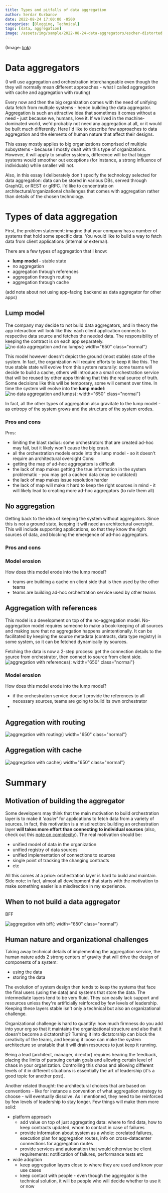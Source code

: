 ```yaml
---
title: Types and pitfalls of data aggregation
author: Serdar Kurbanov
date: 2022-08-24 17:00:00 -0500
categories: [Blogging, Technical]
tags: [data, aggregation]
image: /assets/img/sample/2022-08-24-data-aggregators/escher-distorted.jpg
---
```


(Image: [link](https://www.sothebys.com/en/buy/auction/2019/prints-multiples-day-sale/m-c-escher-print-gallery-bklw-410))

# Data aggregators

(I will use aggregation and orchestration interchangeable even though the they will normally mean different approaches - what I called aggregation with cache and aggregation with routing)

Every now and then the big organization comes with the need of unifying data fetch from multiple systems - hence building the data aggregator. Aggregation is such an attractive idea that sometimes it comes without a need - just because we, humans, love it. If we lived in the machine-dominated world, we'd probably not need any aggregation at all, or it would be built much differently. Here I'd like to describe few approaches to data aggregation and the elements of human nature that affect their designs.

This essay mostly applies to big organizations comprised of multiple subsystems - because I mostly dealt with this type of organizations. However, it will apply to smaller systems, difference will be that bigger systems would smoother out exceptions (for instance, a strong influence of individuals) while smaller will not.

Also, in this essay I deliberately don't specify the technology selected for data aggregation: data can be stored in various DBs, served through GraphQL or REST or gRPC. I'd like to concentrate on architectural/organizational challenges that comes with aggregation rather than details of the chosen technology.

# Types of data aggregation

First, the problem statement: imagine that your company has a number of systems that hold some specific data. You would like to build a way to fetch data from client applications (internal or external).

There are a few types of aggregation that I know:
* **lump model** - stable state
* no aggregation
* aggregation through references
* aggregation through routing
* aggregation through cache

(add note about not using app-facing backend as data aggregator for other apps)

## Lump model

The company may decide to not build data aggregators, and in theory the app interaction will look like this: each client application connects to respective data source and fetches the needed data. The responsibility of keeping the contract is on each app separately.
![no data aggregation and no lumps](/assets/img/sample/2022-08-24-data-aggregators/no-aggregation-init.png){: width="650" class="normal"}

This model however doesn't depict the ground (most stable) state of the system. In fact, the organization will require efforts to keep it like this. The true stable state will evolve from this system naturally: some teams will decide to build a cache, others will introduce a small orchestration service that will be reused by other apps thinking that this the real source of truth. Some decisions like this will be temporary, some will cement over time. In time the system will evolve into the **lump model**:
![no data aggregation and lumps](/assets/img/sample/2022-08-24-data-aggregators/no-aggregation-lump.png){: width="650" class="normal"}

In fact, all the other types of aggregation also gravitate to the lump model - as entropy of the system grows and the structure of the system erodes.

### Pros and cons
Pros:
* limiting the blast radius: some orchestrators that are created ad-hoc may fail, but it likely won't cause the big crash.
* all the orchestration models erode into the lump model - so it doesn't require an architectural oversight
Cons:
* getting the map of ad-hoc aggregators is difficult
* the lack of map makes getting the true information in the system problematic - you may get a cached data (may be outdated)
* the lack of map makes issue resolution harder
* the lack of map will make it hard to keep the right sources in mind - it will likely lead to creating more ad-hoc aggregators (to rule them all)

## No aggregation

Getting back to the idea of keeping the system without aggregators. Since this is not a ground state, keeping it will need an architectural oversight. This will include supporting applications, so that they know the right sources of data, and blocking the emergence of ad-hoc aggregators.

### Pros and cons

### Model erosion
How does this model erode into the lump model?
* teams are building a cache on client side that is then used by the other teams
* teams are building ad-hoc orchestration service used by other teams

## Aggregation with references

This model is a development on top of the no-aggregation model. No-aggregation model requires someone to make a book-keeping of all sources and making sure that no aggregation happens unintentionally. It can be facilitated by keeping the source metadata (contracts, data type registry) in some system, so it can be fetched dynamically by sources.

Fetching the data is now a 2-step process: get the connection details to the source from orchestrator, then connect to source from client side.
![aggregation with references](/assets/img/sample/2022-08-24-data-aggregators/aggregation-with-references.png){: width="650" class="normal"}

### Model erosion
How does this model erode into the lump model?
* if the orchestration service doesn't provide the references to all necessary sources, teams are going to build its own orchestrator
*

## Aggregation with routing

![aggregation with routing](/assets/img/sample/2022-08-24-data-aggregators/aggregation-with-routing.png){: width="650" class="normal"}

## Aggregation with cache

![aggregation with cache](/assets/img/sample/2022-08-24-data-aggregators/aggregation-with-cache.png){: width="650" class="normal"}

# Summary

## Motivation of building the aggregator

Some developers may think that the main motivation to build orchestration layer is to make it *'easier'* for applications to fetch data from a variety of sources. In fact, this motivation is a misdirection: building an orchestration layer **will takes more effort than connecting to individual sources** (also, check out this [note on complexity](https://serdarkurbanov.github.io/posts/conservation-of-complexity/)). The real motivation should be:
* unified model of data in the organization
* unified registry of data sources
* unified implementation of connections to sources
* single point of tracking the changing contracts
* etc

All this comes at a price: orchestration layer is hard to build and maintain. Side note: in fact, almost all development that starts with the motivation to make something easier is a misdirection in my experience.

## When to not build a data aggregator

BFF

![aggregation with bff](/assets/img/sample/2022-08-24-data-aggregators/aggregation-with-bff.png){: width="650" class="normal"}

## Human nature and organizational challenges
Taking away technical details of implementing the aggregation service, the human nature adds 2 strong centers of gravity that will drive the design of components of a system:
* using the data
* storing the data

The evolution of system design then tends to keep the systems that face the final users (using the data) and systems that store the data. The intermediate layers tend to be very fluid. They can easily lack support and resources unless they're artificially reinforced by few levels of leadership. Keeping these layers stable isn't only a technical but also an organizational challenge.

Organizational challenge is hard to quantify: how much firmness do you add into your org so that it maintains the organizational structure and also that it doesn't become a dictatorship? Turning it into dictatorship can block the creativity of the teams, and keeping it loose can make the system architecture so unstable that it will drain resources to just keep it running.

Being a lead (architect, manager, director) requires hearing the feedback, placing the limits of pursuing certain goals and allowing certain level of chaos in your organization. Controlling this chaos and allowing different levels of it in different situations is essentially the art of leadership (it's a good topic for another post).

Another related thought: the architectural choices that are based on conventions - like for instance a convention of what aggregation strategy to choose - will eventually dissolve. As I mentioned, they need to be reinforced by few levels of leadership to stay longer. Few things will make them more solid:
* platform approach
  - add value on top of just aggregating data: where to find data, how to keep contracts updated, whom to contact in case of failures
  - provide information about system as a whole: corelated failures, execution plan for aggregation routes, info on cross-datacenter connections for aggregation routes
  - provide services and automation that would otherwise be client requirements: notification of failures, performance tests etc
* wide adoption
  - keep aggregation layers close to where they are used and know your use cases
  - keep contact with people - even though the aggregator is the technical solution, it will be people who will decide whether to use it or now
